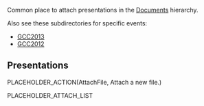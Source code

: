 <slot name="/documents/linkbox" />

Common place to attach presentations in the [Documents](/documents/) hierarchy.

Also see these subdirectories for specific events:

* [GCC2013](/src/documents/presentations/gcc2013/index.md)
* [GCC2012](/src/documents/presentations/gcc2012/index.md)

## Presentations

PLACEHOLDER_ACTION(AttachFile, Attach a new file.)

PLACEHOLDER_ATTACH_LIST
